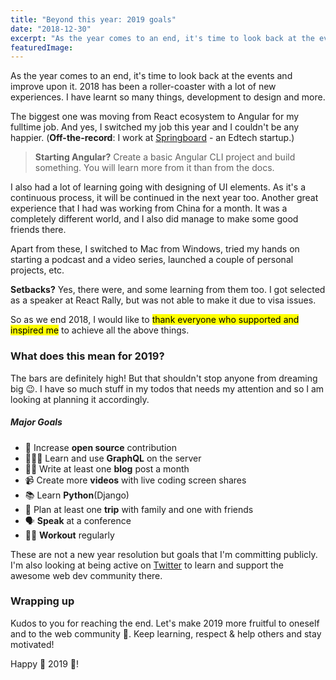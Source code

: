 ```yaml
---
title: "Beyond this year: 2019 goals"
date: "2018-12-30"
excerpt: "As the year comes to an end, it's time to look back at the events and improve upon it. 2018 has been a roller-coaster with a lot of new experiences. I have learnt so many things, development to design and more."
featuredImage: 
---
```


As the year comes to an end, it's time to look back at the events and improve upon it. 2018 has been a roller-coaster with a lot of new experiences. I have learnt so many things, development to design and more.

The biggest one was moving from React ecosystem to Angular for my fulltime job. And yes, I switched my job this year and I couldn't be any happier. (**Off-the-record**: I work at [Springboard](https://www.springboard.com) - an Edtech startup.)

> **Starting Angular?** Create a basic Angular CLI project and build something. You will learn more from it than from the docs.

I also had a lot of learning going with designing of UI elements. As it's a continuous process, it will be continued in the next year too. Another great experience that I had was working from China for a month. It was a completely different world, and I also did manage to make some good friends there.

Apart from these, I switched to Mac from Windows, tried my hands on starting a podcast and a video series, launched a couple of personal projects, etc.

**Setbacks?** Yes, there were, and some learning from them too. I got selected as a speaker at React Rally, but was not able to make it due to visa issues.

So as we end 2018, I would like to <mark>thank everyone who supported and inspired me</mark> to achieve all the above things.

### What does this mean for 2019?

The bars are definitely high! But that shouldn't stop anyone from dreaming big 😉. I have so much stuff in my todos that needs my attention and so I am looking at planning it accordingly.

##### Major Goals

 - 🚀 Increase **open source** contribution
 - 👨🏻‍💻 Learn and use **GraphQL** on the server
 - ✍🏻 Write at least one **blog** post a month
 - 📹 Create more **videos** with live coding screen shares
 - 📚 Learn **Python**(Django)
 - 🛫 Plan at least one **trip** with family and one with friends
 - 🗣 **Speak** at a conference
 - 💪🏻 **Workout** regularly

These are not a new year resolution but goals that I'm committing publicly. I'm also looking at being active on [Twitter](https://twitter.com/apvarun) to learn and support the awesome web dev community there.

### Wrapping up

Kudos to you for reaching the end. Let's make 2019 more fruitful to oneself and to the web community 🥳. Keep learning, respect & help others and stay motivated!

Happy 🎊 2019 🎊!
